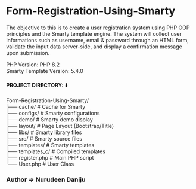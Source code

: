 # Form-Registration-Using-Smarty

The objective to this is to create a user registration system using PHP OOP principles and the Smarty template engine. The system will collect user informations such as username, email & password through an HTML form, validate the input data server-side, and display a confirmation message upon submission.

PHP Version: PHP 8.2 <br />
Smarty Template Version: 5.4.0

#### PROJECT DIRECTORY: ⬇️ <br />
Form-Registration-Using-Smarty/ <br />
  ├── cache/           # Cache for Smarty <br />
  ├── configs/         # Smarty configurations <br />
  ├── demo/            # Smarty demo display <br />
  ├── layout/          # Page Layout (Bootstrap/Title) <br />
  ├── libs/            # Smarty library files <br />
  ├── src/             # Smarty source files <br />
  ├── templates/       # Smarty templates <br />
  ├── templates_c/     # Compiled templates <br />
  ├── register.php     # Main PHP script <br />
  └── User.php         # User Class <br />



### Author => Nurudeen Daniju